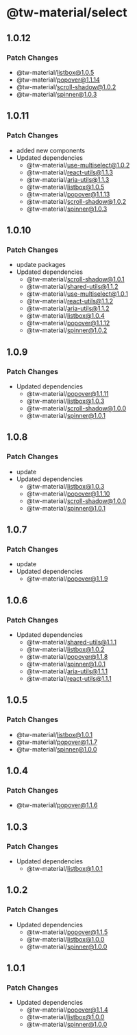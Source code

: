 # @tw-material/select

## 1.0.12

### Patch Changes

- @tw-material/listbox@1.0.5
- @tw-material/popover@1.1.14
- @tw-material/scroll-shadow@1.0.2
- @tw-material/spinner@1.0.3

## 1.0.11

### Patch Changes

- added new components
- Updated dependencies
  - @tw-material/use-multiselect@1.0.2
  - @tw-material/react-utils@1.1.3
  - @tw-material/aria-utils@1.1.3
  - @tw-material/listbox@1.0.5
  - @tw-material/popover@1.1.13
  - @tw-material/scroll-shadow@1.0.2
  - @tw-material/spinner@1.0.3

## 1.0.10

### Patch Changes

- update packages
- Updated dependencies
  - @tw-material/scroll-shadow@1.0.1
  - @tw-material/shared-utils@1.1.2
  - @tw-material/use-multiselect@1.0.1
  - @tw-material/react-utils@1.1.2
  - @tw-material/aria-utils@1.1.2
  - @tw-material/listbox@1.0.4
  - @tw-material/popover@1.1.12
  - @tw-material/spinner@1.0.2

## 1.0.9

### Patch Changes

- Updated dependencies
  - @tw-material/popover@1.1.11
  - @tw-material/listbox@1.0.3
  - @tw-material/scroll-shadow@1.0.0
  - @tw-material/spinner@1.0.1

## 1.0.8

### Patch Changes

- update
- Updated dependencies
  - @tw-material/listbox@1.0.3
  - @tw-material/popover@1.1.10
  - @tw-material/scroll-shadow@1.0.0
  - @tw-material/spinner@1.0.1

## 1.0.7

### Patch Changes

- update
- Updated dependencies
  - @tw-material/popover@1.1.9

## 1.0.6

### Patch Changes

- Updated dependencies
  - @tw-material/shared-utils@1.1.1
  - @tw-material/listbox@1.0.2
  - @tw-material/popover@1.1.8
  - @tw-material/spinner@1.0.1
  - @tw-material/aria-utils@1.1.1
  - @tw-material/react-utils@1.1.1

## 1.0.5

### Patch Changes

- @tw-material/listbox@1.0.1
- @tw-material/popover@1.1.7
- @tw-material/spinner@1.0.0

## 1.0.4

### Patch Changes

- @tw-material/popover@1.1.6

## 1.0.3

### Patch Changes

- Updated dependencies
  - @tw-material/listbox@1.0.1

## 1.0.2

### Patch Changes

- Updated dependencies
  - @tw-material/popover@1.1.5
  - @tw-material/listbox@1.0.0
  - @tw-material/spinner@1.0.0

## 1.0.1

### Patch Changes

- Updated dependencies
  - @tw-material/popover@1.1.4
  - @tw-material/listbox@1.0.0
  - @tw-material/spinner@1.0.0
